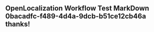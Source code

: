 <properties
ms.topic="hero-topic"
ms.test1="hero-topic"
ms.test2="test"/>

## OpenLocalization Workflow Test MarkDown 0bacadfc-f489-4d4a-9dcb-b51ce12cb46a thanks!
<!--HONumber=Mar16_HO3-->
